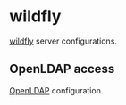 # wildfly

[wildfly](http://www.wildfly.com/) server configurations.

## OpenLDAP access
[OpenLDAP](wildfly-openldap.md) configuration.

